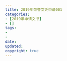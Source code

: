 ```yaml
---
title: 2019年荣誉文凭申请001
categories:
- [2019年申请文书]
- []
tags: 
- 
- 
date:
updated:
copyright: true
---
```



<!--more-->